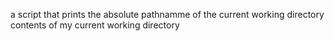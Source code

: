 a script that prints the absolute pathnamme of the current working directory
contents of my current working directory
